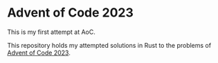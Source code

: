 # Advent of Code 2023
This is my first attempt at AoC.

This repository holds my attempted solutions in Rust to the problems of [Advent of Code 2023](https://adventofcode.com/2023).